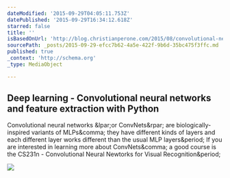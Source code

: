 ```yaml
---
dateModified: '2015-09-29T04:05:11.753Z'
datePublished: '2015-09-29T16:34:12.618Z'
starred: false
title: ''
isBasedOnUrl: 'http://blog.christianperone.com/2015/08/convolutional-neural-networks-and-feature-extraction-with-python/'
sourcePath: _posts/2015-09-29-efcc7b62-4a5e-422f-9b6d-35bc475f3ffc.md
published: true
_context: 'http://schema.org'
_type: MediaObject

---
```

<article style=""><h1>Deep learning - Convolutional neural networks and feature extraction with Python</h1><p>Convolutional neural networks &amp;lpar;or ConvNets&amp;rpar; are biologically-inspired variants of MLPs&amp;comma; they have different kinds of layers and each different layer works different than the usual MLP layers&amp;period; If you are interested in learning more about ConvNets&amp;comma; a good course is the CS231n - Convolutional Neural Newtorks for Visual Recognition&amp;period;</p><img src="http://blog.christianperone.com/wp-content/uploads/2015/08/neural_net2.jpeg" /></article>